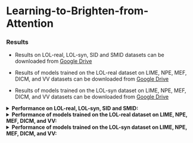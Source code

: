 # Learning-to-Brighten-from-Attention

### Results
- Results on LOL-real, LOL-syn, SID and SMID datasets can be downloaded from [Google Drive](https://drive.google.com/drive/folders/1u0RaFEhRBZAQOIOJ9T3Q3czUVMl5-YXT?usp=sharing)

- Results of models trained on the LOL-real dataset on LIME, NPE, MEF, DICM, and VV datasets can be downloaded from [Google Drive](https://drive.google.com/drive/folders/1tCT7U3sIUb-O60xzgqV43J6IjJKZfHA9?usp=sharing)

- Results of models trained on the LOL-syn dataset on LIME, NPE, MEF, DICM, and VV datasets can be downloaded from [Google Drive](https://drive.google.com/drive/folders/1p6CkkTkw0EmwQy2IM6M_Ns_jXGlW4q-U?usp=sharing)
  
<details close>
<summary><b>Performance on LOL-real, LOL-syn, SID and SMID:</b></summary>

![results1](./results/1.png)


</details>


<details close>
<summary><b>Performance of models trained on the LOL-real dataset on LIME, NPE, MEF, DICM, and VV:</b></summary>

![results2](./results/2.png)


</details>


<details close>
<summary><b>Performance of models trained on the LOL-syn dataset on LIME, NPE, MEF, DICM, and VV:</b></summary>

![results3](./results/3.png)
